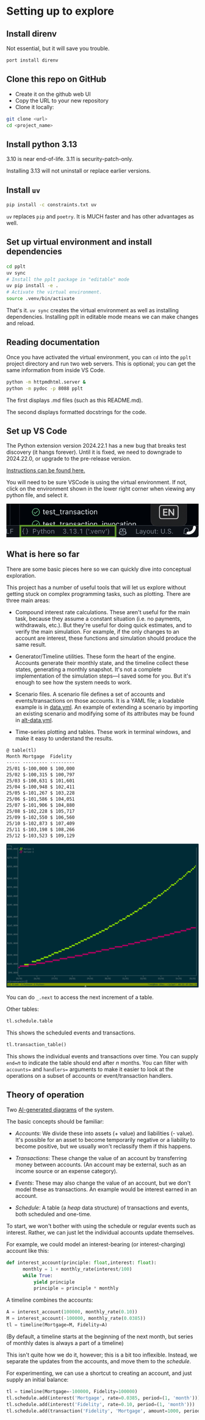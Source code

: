 # Setting up to explore

## Install direnv

Not essential, but it will save you trouble.

```bash
port install direnv
```

## Clone this repo on GitHub

* Create it on the github web UI
* Copy the URL to your new repository
* Clone it locally:

```bash
git clone <url>
cd <project_name>
```

## Install python 3.13

3.10 is near end-of-life. 3.11 is security-patch-only.

Installing 3.13 will not uninstall or replace earlier versions.

## Install `uv`

```bash
pip install -c constraints.txt uv
```

`uv` replaces `pip` and `poetry`. It is MUCH faster and has other advantages as well.

## Set up virtual environment and install dependencies

```bash
cd pplt
uv sync
# Install the pplt package in "editable" mode
uv pip install -e .
# Activate the virtual environment.
source .venv/bin/activate
```

That's it. `uv sync` creates the virtual environment as well as installing dependencies. Installing pplt in editable mode means we can make changes and reload.

## Reading documentation

Once you have activated the virtual environment, you can `cd` into the `pplt` project directory and run two web servers. This is optional; you can get the same information from inside VS Code.

```bash
python -m httpmdhtml.server &
python -m pydoc -p 8088 pplt
```

The first displays .md files (such as this README.md).

The second displays formatted docstrings for the code.

## Set up VS Code

The Python extension version 2024.22.1 has a new bug that breaks test discovery (it hangs forever). Until it is fixed, we need to downgrade to 2024.22.0, or upgrade to the pre-release version.

[Instructions can be found here.](https://github.com/microsoft/vscode-python/issues/24656#issuecomment-2561238479)

You will need to be sure VSCode is using the virtual environment. If not, click on the environment shown in the lower right corner when viewing any python file, and select it.

![alt text](vscode_venv.png)

## What is here so far

There are some basic pieces here so we can quickly dive into conceptual exploration.

This project has a number of useful tools that will let us explore without getting stuck on complex programming tasks, such as plotting. There are three main areas:

* Compound interest rate calculations. These aren't useful for the main task, because they assume a constant situation (i.e. no payments, withdrawals, etc.). But they're useful for doing quick estimates, and to verify the main simulation. For example, if the only changes to an account are interest, these functions and simulation should produce the same result.

* Generator/Timeline utilities. These form the heart of the engine. Accounts generate their monthly state, and the timeline collect these states, generating a monthly snapshot. It's not a complete implementation of the simulation steps—I saved some for you. But it's enough to see how the system needs to work.

* Scenario files. A scenario file defines a set of accounts and events/transactions on those accounts. It is a YAML file; a loadable example is in [data.yml](data.yml). An example of extending a scenario by importing an existing scenario and modifying some of its attributes may be found in [alt-data.yml](alt-data.yl).

* Time-series plotting and tables. These work in terminal windows, and make it easy to understand the results.

```text
@ table(tl)
Month Mortgage  Fidelity
----- --------- ---------
25/01 $-100,000 $ 100,000
25/02 $-100,315 $ 100,797
25/03 $-100,631 $ 101,601
25/04 $-100,948 $ 102,411
25/05 $-101,267 $ 103,228
25/06 $-101,586 $ 104,051
25/07 $-101,906 $ 104,880
25/08 $-102,228 $ 105,717
25/09 $-102,550 $ 106,560
25/10 $-102,873 $ 107,409
25/11 $-103,198 $ 108,266
25/12 $-103,523 $ 109,129
```

![alt text](plot.png)

You can do `_.next` to access the next increment of a table.

Other tables:

```python
tl.schedule.table
```

This shows the scheduled events and transactions.

```python
tl.transaction_table()
```

This shows the individual events and transactions over time. You can supply `end=`_n_ to indicate the table should end after _n_ months. You can filter with `accounts=` and `handlers=` arguments to make it easier to look at the operations on a subset of accounts or event/transaction handlers.

## Theory of operation

Two [AI-generated diagrams](https://gitdiagram.com/bobkerns/pplt) of the system.

The basic concepts should be familiar:

* _Accounts_: We divide these into assets (+ value) and liabilities (- value). It's possible for an asset to become temporarily negative or a liability to become positive, but we usually won't reclassify them if this happens.

* _Transactions_: These change the value of an account by transferring money between accounts. (An account may be external, such as an income source or an expense category).

* _Events_: These may also change the value of an account, but we don't model these as transactions. An example would be interest earned in an account.

* _Schedule_: A table (a _heap_ data structure) of transactions and events, both scheduled and one-time.

To start, we won't bother with using the schedule or regular events such as interest.  Rather, we can just let the individual accounts update themselves.

For example, we could model an interest-bearing (or interest-charging) account like this:

```python
def interest_account(principle: float,interest: float):
      monthly = 1 + monthly_rate(interest/100)
      while True:
          yield principle
          principle = principle * monthly
```

A timeline combines the accounts:

```python
A = interest_account(100000, monthly_rate(0.10))
M = interest_account(-100000, monthly_rate(0.0385))
tl = timeline(Mortgage=M, Fidelity=A)
```

(By default, a timeline starts at the beginning of the next month, but series of monthly dates is always a part of a timeline)

This isn't quite how we do it, however; this is a bit too inflexible. Instead, we separate the updates from the accounts, and move them to the _schedule_.

For experimenting, we can use a shortcut to creating an account, and just supply an initial balance:

```python
tl = timeline(Mortgage=-100000, Fidelity=100000)
tl.schedule.add(interest('Mortgage', rate=0.0385, period=(1, 'month')))
tl.schedule.add(interest('Fidelity', rate=0.10, period=(1, 'month')))
tl.schedule.add(transaction('Fidelity', 'Mortgage', amount=1000, period=(1, 'month')))
```
